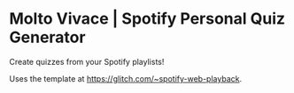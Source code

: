 # Molto Vivace | Spotify Personal Quiz Generator
Create quizzes from your Spotify playlists!

Uses the template at https://glitch.com/~spotify-web-playback.
